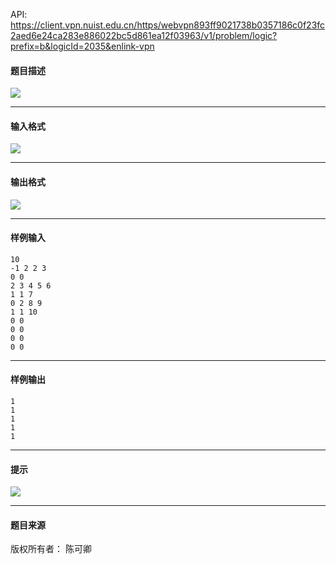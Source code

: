 API: https://client.vpn.nuist.edu.cn/https/webvpn893ff9021738b0357186c0f23fc2aed6e24ca283e886022bc5d861ea12f03963/v1/problem/logic?prefix=b&logicId=2035&enlink-vpn

#### 题目描述

![](../file/2035_0.jpg)

---

#### 输入格式

![](../file/2035_0.jpg)

---

#### 输出格式

![](../file/2035_0.jpg)

---

#### 样例输入
```
10
-1 2 2 3
0 0
2 3 4 5 6
1 1 7
0 2 8 9
1 1 10
0 0
0 0
0 0
0 0

```

---

#### 样例输出
```
1
1
1
1
1

```

---

#### 提示

![](../file/2035_0.jpg)

---

#### 题目来源

版权所有者： 陈可卿